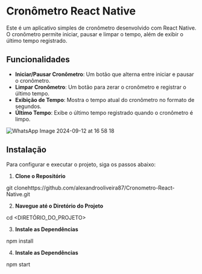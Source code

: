 # Cronômetro React Native

Este é um aplicativo simples de cronômetro desenvolvido com React Native. O cronômetro permite iniciar, pausar e limpar o tempo, além de exibir o último tempo registrado.

## Funcionalidades

- **Iniciar/Pausar Cronômetro**: Um botão que alterna entre iniciar e pausar o cronômetro.
- **Limpar Cronômetro**: Um botão para zerar o cronômetro e registrar o último tempo.
- **Exibição de Tempo**: Mostra o tempo atual do cronômetro no formato de segundos.
- **Último Tempo**: Exibe o último tempo registrado quando o cronômetro é limpo.

![WhatsApp Image 2024-09-12 at 16 58 18](https://github.com/user-attachments/assets/044cd33f-dfdb-4b46-82e3-03a8f110b192)

## Instalação

Para configurar e executar o projeto, siga os passos abaixo:

1. **Clone o Repositório**
 
git clonehttps://github.com/alexandrooliveira87/Cronometro-React-Native.git

2. **Navegue até o Diretório do Projeto**

cd <DIRETÓRIO_DO_PROJETO>

3. **Instale as Dependências**

npm install

4. **Instale as Dependências**

npm start
